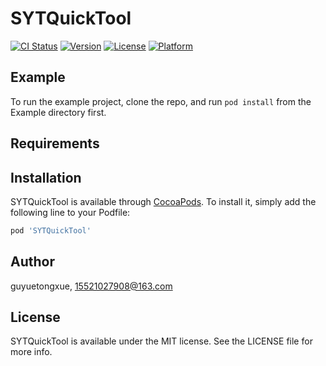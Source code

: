 # SYTQuickTool

[![CI Status](https://img.shields.io/travis/guyuetongxue/SYTQuickTool.svg?style=flat)](https://travis-ci.org/guyuetongxue/SYTQuickTool)
[![Version](https://img.shields.io/cocoapods/v/SYTQuickTool.svg?style=flat)](https://cocoapods.org/pods/SYTQuickTool)
[![License](https://img.shields.io/cocoapods/l/SYTQuickTool.svg?style=flat)](https://cocoapods.org/pods/SYTQuickTool)
[![Platform](https://img.shields.io/cocoapods/p/SYTQuickTool.svg?style=flat)](https://cocoapods.org/pods/SYTQuickTool)

## Example

To run the example project, clone the repo, and run `pod install` from the Example directory first.

## Requirements

## Installation

SYTQuickTool is available through [CocoaPods](https://cocoapods.org). To install
it, simply add the following line to your Podfile:

```ruby
pod 'SYTQuickTool'
```

## Author

guyuetongxue, 15521027908@163.com

## License

SYTQuickTool is available under the MIT license. See the LICENSE file for more info.
